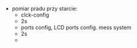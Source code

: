- pomiar pradu przy starcie:
	- clck-config
	- 2s
	- ports config, LCD ports config. mess system
	- 2s
	- 